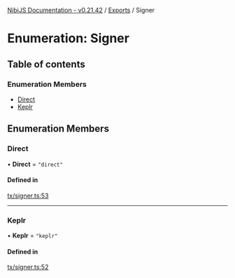[NibiJS Documentation - v0.21.42](../intro.md) / [Exports](../modules.md) / Signer

# Enumeration: Signer

## Table of contents

### Enumeration Members

- [Direct](Signer.md#direct)
- [Keplr](Signer.md#keplr)

## Enumeration Members

### Direct

• **Direct** = ``"direct"``

#### Defined in

[tx/signer.ts:53](https://github.com/NibiruChain/ts-sdk/blob/c08edb6/packages/nibijs/src/tx/signer.ts#L53)

___

### Keplr

• **Keplr** = ``"keplr"``

#### Defined in

[tx/signer.ts:52](https://github.com/NibiruChain/ts-sdk/blob/c08edb6/packages/nibijs/src/tx/signer.ts#L52)
